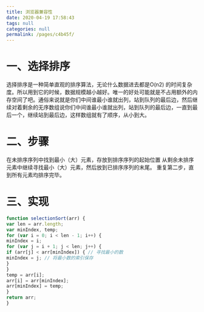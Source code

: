 ```yaml
---
title: 浏览器兼容性
date: 2020-04-19 17:58:43
tags: null
categories: null
permalink: /pages/c4b45f/
---
```

# 一、选择排序
选择排序是一种简单直观的排序算法，无论什么数据进去都是O(n2) 的时间复杂度。所以用到它的时候，数据规模越小越好。唯一的好处可能就是不占用额外的内存空间了吧。通俗来说就是你们中间谁最小谁就出列，站到队列的最后边，然后继续对着剩余的无序数组说你们中间谁最小谁就出列，站到队列的最后边，一直到最后一个，继续站到最后边，这样数组就有了顺序，从小到大。
# 二、步骤
在未排序序列中找到最小（大）元素，存放到排序序列的起始位置
从剩余未排序元素中继续寻找最小（大）元素，然后放到已排序序列的末尾。
重复第二步，直到所有元素均排序完毕。
# 三、实现

```javascript
function selectionSort(arr) {
var len = arr.length;
var minIndex, temp;
for (var i = 0; i < len - 1; i++) {
minIndex = i;
for (var j = i + 1; j < len; j++) {
if (arr[j] < arr[minIndex]) { // 寻找最小的数
minIndex = j; // 将最小数的索引保存
}
}
temp = arr[i];
arr[i] = arr[minIndex];
arr[minIndex] = temp;
}
return arr;
}
```